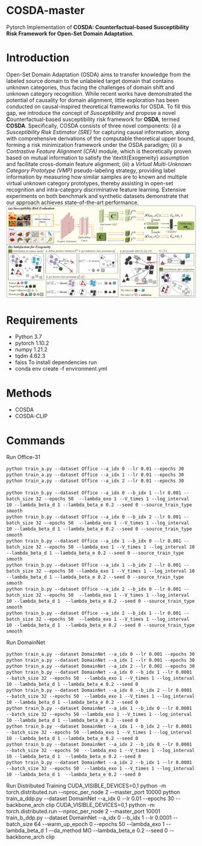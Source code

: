 # COSDA-master
Pytorch Implementation of **COSDA: Counterfactual-based Susceptibility Risk Framework for Open-Set Domain Adaptation**.

# Introduction
Open-Set Domain Adaptation (OSDA) aims to transfer knowledge from the labeled source domain to the unlabeled target domain that contains unknown categories, thus facing the challenges of domain shift and unknown category recognition. While recent works have demonstrated the potential of causality for domain alignment, little exploration has been conducted on causal-inspired theoretical frameworks for OSDA. To fill this gap, we introduce the concept of _Susceptibility_ and propose a novel **C**ounterfactual-based susceptibility risk framework for **OSDA**, termed **COSDA**. 
   Specifically, COSDA consists of three novel components: (i) a _Susceptibility Risk Estimator (SRE)_ for capturing causal information, along with comprehensive derivations of the computable theoretical upper bound, forming a risk minimization framework under the OSDA paradigm; (ii) a _Contrastive Feature Alignment (CFA)_ module, which is theoretically proven based on mutual information to satisfy the \textit{Exogeneity} assumption and facilitate cross-domain feature alignment; (iii) a _Virtual Multi-Unknown Category Prototype (VMP)_ pseudo-labeling strategy, providing label information by measuring how similar samples are to known and multiple virtual unknown category prototypes, thereby assisting in open-set recognition and intra-category discriminative feature learning. Extensive experiments on both benchmark and synthetic datasets demonstrate that our approach achieves state-of-the-art performance.
![image](https://github.com/ZHOURui6025/COSDA-master/blob/master/method.png)


# Requirements
- Python 3.7
- pytorch 1.10.2
- numpy 1.21.2
- tqdm 4.62.3
- faiss
  To install dependencies run
- conda env create -f environment.yml

# Methods

- COSDA
- COSDA-CLIP

# Commands
 Run Office-31
 ```
python train_a.py --dataset Office --a_idx 0 --lr 0.01 --epochs 30
python train_a.py --dataset Office --a_idx 1 --lr 0.01 --epochs 30
python train_a.py --dataset Office --a_idx 2 --lr 0.01 --epochs 30

python train_b.py --dataset Office --a_idx 0 --b_idx 1 --lr 0.001 --batch_size 32 --epochs 50  --lambda_exo 1 --V_times 1 --log_interval 10 --lambda_beta_d 1 --lambda_beta_e 0.2 --seed 0 --source_train_type smooth
python train_b.py --dataset Office --a_idx 0 --b_idx 2 --lr 0.001 --batch_size 32 --epochs 50  --lambda_exo 1 --V_times 1 --log_interval 10 --lambda_beta_d 1 --lambda_beta_e 0.2 --seed 0 --source_train_type smooth
python train_b.py --dataset Office --a_idx 1 --b_idx 0 --lr 0.001 --batch_size 32 --epochs 50 --lambda_exo 1 --V_times 1 --log_interval 10 --lambda_beta_d 1 --lambda_beta_e 0.2 --seed 0 --source_train_type smooth
python train_b.py --dataset Office --a_idx 1 --b_idx 2 --lr 0.001 --batch_size 32 --epochs 50 --lambda_exo 1 --V_times 1 --log_interval 10 --lambda_beta_d 1 --lambda_beta_e 0.2 --seed 0 --source_train_type smooth
python train_b.py --dataset Office --a_idx 2 --b_idx 0 --lr 0.001 --batch_size 32 --epochs 50  --lambda_exo 1 --V_times 1 --log_interval 10 --lambda_beta_d 1  --lambda_beta_e 0.2 --seed 0 --source_train_type smooth
python train_b.py --dataset Office --a_idx 2 --b_idx 1 --lr 0.001 --batch_size 32 --epochs 50  --lambda_exo 1 --V_times 1 --log_interval 10 --lambda_beta_d 1  --lambda_beta_e 0.2 --seed 0 --source_train_type smooth
```

Run DomainNet
 ```
python train_a.py --dataset DomainNet --a_idx 0 --lr 0.001 --epochs 30
python train_a.py --dataset DomainNet --a_idx 1 --lr 0.001 --epochs 30
python train_a.py --dataset DomainNet --a_idx 2 --lr 0.001 --epochs 30
python train_b.py --dataset DomainNet --a_idx 0 --b_idx 1 --lr 0.0001 --batch_size 32 --epochs 50  --lambda_exo 1 --V_times 1 --log_interval 10 --lambda_beta_d 1 --lambda_beta_e 0.2 --seed 0
python train_b.py --dataset DomainNet --a_idx 0 --b_idx 2 --lr 0.0001 --batch_size 32 --epochs 50  --lambda_exo 1 --V_times 1 --log_interval 10 --lambda_beta_d 1 --lambda_beta_e 0.2 --seed 0
python train_b.py --dataset DomainNet --a_idx 1 --b_idx 0 --lr 0.0001 --batch_size 32 --epochs 50 --lambda_exo 1 --V_times 1 --log_interval 10 --lambda_beta_d 1 --lambda_beta_e 0.2 --seed 0
python train_b.py --dataset DomainNet --a_idx 1 --b_idx 2 --lr 0.0001 --batch_size 32 --epochs 50 --lambda_exo 1 --V_times 1 --log_interval 10 --lambda_beta_d 1 --lambda_beta_e 0.2 --seed 0
python train_b.py --dataset DomainNet --a_idx 2 --b_idx 0 --lr 0.0001 --batch_size 32 --epochs 50  --lambda_exo 1 --V_times 1 --log_interval 10 --lambda_beta_d 1  --lambda_beta_e 0.2 --seed 0
python train_b.py --dataset DomainNet --a_idx 2 --b_idx 1 --lr 0.0001 --batch_size 32 --epochs 50  --lambda_exo 1 --V_times 1 --log_interval 10 --lambda_beta_d 1  --lambda_beta_e 0.2 --seed 0
```




Run Distributed Training
CUDA_VISIBLE_DEVICES=0,1 python -m torch.distributed.run --nproc_per_node 2 --master_port 10000  python train_a_ddp.py --dataset DomainNet --a_idx 0 --lr 0.01 --epochs 30 --backbone_arch clip
CUDA_VISIBLE_DEVICES=0,1 python -m torch.distributed.run --nproc_per_node 2 --master_port 10001  train_b_ddp.py --dataset DomainNet --a_idx 0 --b_idx 1 --lr 0.0001 --batch_size 64 --warm_up_epoch 0 --epochs 50 --lambda_exo 1 --lambda_beta_d 1 --da_method MO --lambda_beta_e 0.2 --seed 0 --backbone_arch clip


